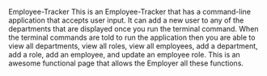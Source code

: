 Employee-Tracker 
This is an Employee-Tracker that has a command-line application that accepts user input. It can add a new user to any of the departments that are displayed once you run the terminal command. When the terminal
commands are told to run the application then you are able to view all departments, view all roles, view all employees, add a department, add a role, add an employee, and update an employee role.
This is an awesome functional page that allows the Employer all these functions.
